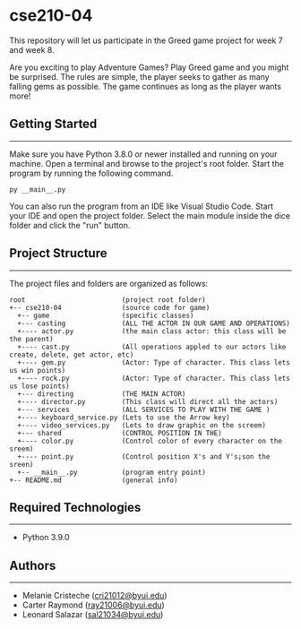 # cse210-04
This repository will let us participate in the Greed game project for week 7 and week 8.

Are you exciting to play Adventure Games? Play Greed game and you might be surprised. 
The rules are simple, the player seeks to gather as many falling gems as possible. The game continues as long as the player wants more!

## Getting Started
---
Make sure you have Python 3.8.0 or newer installed and running on your machine. Open a terminal and 
browse to the project's root folder. Start the program by running the following command.
```
py __main__.py 
```
You can also run the program from an IDE like Visual Studio Code. Start your IDE and open the 
project folder. Select the main module inside the dice folder and click the "run" button.

## Project Structure
---
The project files and folders are organized as follows:
```
root                        (project root folder)
+-- cse210-04               (source code for game)
  +-- game                  (specific classes)
  +--- casting              (ALL THE ACTOR IN OUR GAME AND OPERATIONS)
  +---- actor.py            (the main class actor: this class will be the parent)
  +---- cast.py             (All operations appled to our actors like create, delete, get actor, etc)
  +---- gem.py              (Actor: Type of character. This class lets us win points)
  +---- rock.py             (Actor: Type of character. This class lets us lose points)
  +--- directing            (THE MAIN ACTOR)
  +---- director.py         (This class will direct all the actors)
  +--- services             (ALL SERVICES TO PLAY WITH THE GAME )
  +---- keyboard_service.py (Lets to use the Arrow key)
  +---- video_services.py   (Lets to draw graphic on the screem)
  +--- shared               (CONTROL POSITION IN THE)
  +---- color.py            (Control color of every character on the sreem)
  +---- point.py            (Control position X's and Y's¡son the sreen)
  +-- __main__.py           (program entry point)
+-- README.md               (general info)
```

## Required Technologies
---
* Python 3.9.0

## Authors
---
* Melanie Cristeche (cri21012@byui.edu)
* Carter Raymond (ray21006@byui.edu)
* Leonard Salazar (sal21034@byui.edu)
